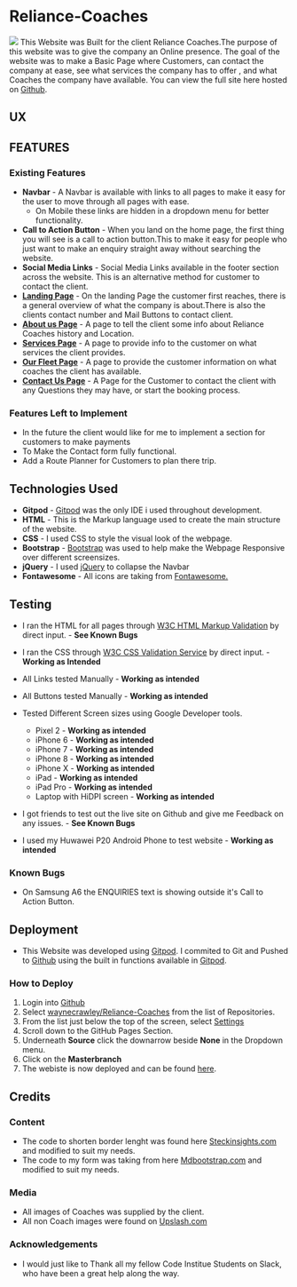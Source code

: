 # Reliance-Coaches
![](https://github.com/waynecrawley/Reliance-Coaches/blob/master/assets/images/websitemockup.jpg?raw=true)
This Website was Built for the client Reliance Coaches.The purpose of this website was to give the company an Online presence.
The goal of the website was to make a Basic Page where Customers, can contact the company at ease, see what services the company has to  offer ,
and what Coaches the company have available. You can view the full site here hosted on [Github](https://waynecrawley.github.io/Reliance-Coaches/).
## UX
## FEATURES
### Existing Features
+ **Navbar** - A Navbar is available with links to all pages to make it easy for the user to move through all pages with ease.
  * On Mobile these links are hidden in a dropdown menu for better functionality.
+ **Call to Action Button** - When you land on the home page, the first thing you will see is a call to action button.This to make it easy for people who just want to make an enquiry straight away without searching the website.
+ **Social Media Links** - Social Media Links available in the footer section across the website. This is an alternative method for customer to contact the client.
+ [**Landing Page**](https://waynecrawley.github.io/Reliance-Coaches/index.html) - On the landing Page the customer first reaches, there is a general overview of what the company is about.There is also the clients contact number and Mail Buttons to contact client.
+ [**About us Page**](https://waynecrawley.github.io/Reliance-Coaches/aboutus.html) - A page to tell the client some info about Reliance Coaches history and Location.
+ [**Services Page**](https://waynecrawley.github.io/Reliance-Coaches/services.html) - A page to provide info to the customer on what services the client provides.
+ [**Our Fleet Page**](https://waynecrawley.github.io/Reliance-Coaches/ourfleet.html) - A page to provide the customer information on what coaches the client has available.
+ [**Contact Us Page**](https://waynecrawley.github.io/Reliance-Coaches/contactus.html) - A Page for the Customer to contact the client with any Questions they may have, or start the booking process.

### Features Left to Implement
+ In the future the client would like for me to implement a section for customers to make payments
+ To Make the Contact form fully functional.
+ Add a Route Planner for Customers to plan there trip.
## Technologies Used
+ **Gitpod** - [Gitpod](https://www.gitpod.io/) was the only IDE i used throughout development.
+ **HTML** - This is the Markup language used to create the main structure of the website.
+ **CSS** - I used CSS to style the visual look of the webpage.
+ **Bootstrap** - [Bootstrap](https://getbootstrap.com/) was used to help make the Webpage Responsive over different screensizes.
+ **jQuery** - I used [jQuery](https://jquery.com/) to collapse the Navbar 
+ **Fontawesome** - All icons are taking from [Fontawesome.](https://fontawesome.com/)                                                               

## Testing
+ I ran the HTML for all pages through [W3C HTML Markup Validation](https://validator.w3.org/) by direct input. - **See Known Bugs**
+ I ran the CSS through [W3C CSS Validation Service](http://www.css-validator.org/) by direct input. - **Working as Intended**
+ All Links tested Manually - **Working as intended**
+ All Buttons tested Manually - **Working as intended**
+ Tested Different Screen sizes using Google Developer tools.
  * Pixel 2 - **Working as intended**
  * iPhone 6 - **Working as intended**
  * iPhone 7 - **Working as intended**
  * iPhone 8 - **Working as intended**
  * iPhone X - **Working as intended**
  * iPad - **Working as intended**
  * iPad Pro  - **Working as intended**
  * Laptop with HiDPI screen - **Working as intended**

+ I got friends to test out the live site on Github and give me Feedback on any issues. - **See Known Bugs**
+ I used my Huwawei P20 Android Phone to test website - **Working as intended**

### Known Bugs
+ On Samsung A6 the ENQUIRIES text is showing outside it's Call to Action Button.
## Deployment
+ This Website was developed using [Gitpod](https://www.gitpod.io/). I commited to Git and Pushed to [Github](https://github.com/)
using the built in functions available in [Gitpod](https://www.gitpod.io/).
### How to Deploy
1. Login into [Github](https://github.com/)
2. Select [waynecrawley/Reliance-Coaches](https://github.com/waynecrawley/Reliance-Coaches) from the list of Repositories.
3. From the list just below the top of the screen, select [Settings ](https://github.com/waynecrawley/resume-project/settings)
4. Scroll down to the GitHub Pages Section.
5. Underneath **Source** click the downarrow beside  **None**  in the Dropdown menu.
6. Click on the **Masterbranch**
7. The webiste is now deployed and can be found [here](https://waynecrawley.github.io/Reliance-Coaches/index.html).
## Credits
### Content

+ The code to shorten border lenght was found here [Steckinsights.com](https://www.steckinsights.com/shorten-length-border-bottom-pure-css/) and modified to suit my needs.
+ The code to my form was taking from here [Mdbootstrap.com](https://mdbootstrap.com/docs/jquery/forms/basic/) and modified to suit my needs.
### Media
+ All images of Coaches was supplied by the client.
+ All non Coach images were found on [Upslash.com](https://unsplash.com/)
### Acknowledgements
+ I would just like to Thank all my fellow Code Institue Students on Slack, who have been a great
help along the way.
